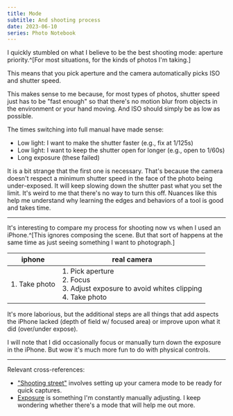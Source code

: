 ```yaml
---
title: Mode
subtitle: And shooting process
date: 2023-06-10
series: Photo Notebook
---
```


I quickly stumbled on what I believe to be the best shooting mode: aperture priority.^[For most situations, for the kinds of photos I'm taking.]

This means that you pick aperture and the camera automatically picks ISO and shutter speed.

This makes sense to me because, for most types of photos, shutter speed just has to be "fast enough" so that there's no motion blur from objects in the environment or your hand moving. And ISO should simply be as low as possible.

The times switching into full manual have made sense:
- Low light: I want to make the shutter faster (e.g., fix at 1/125s)
- Low light: I want to keep the shutter open for longer (e.g., open to 1/60s)
- Long exposure (these failed)

It is a bit strange that the first one is necessary. That's because the camera doesn't respect a minimum shutter speed in the face of the photo being under-exposed. It will keep slowing down the shutter past what you set the limit. It's weird to me that there's no way to turn this off. Nuances like this help me understand why learning the edges and behaviors of a tool is good and takes time.

---

It's interesting to compare my process for shooting now vs when I used an iPhone.^[This ignores composing the scene. But that sort of happens at the same time as just seeing something I want to photograph.]

iphone | real camera
--- | ---
1\. Take photo | 1. Pick aperture <br /> 2. Focus <br /> 3. Adjust exposure to avoid whites clipping <br > 4. Take photo

It's more laborious, but the additional steps are all things that add aspects the iPhone lacked (depth of field w/ focused area) or improve upon what it did (over/under expose).

I will note that I did occasionally focus or manually turn down the exposure in the iPhone. But wow it's much more fun to do with physical controls.

---

Relevant cross-references:

- ["Shooting street"](/garage/photo-shooting-street/) involves setting up your camera mode to be ready for quick captures.
- [Exposure](/garage/photo-exposure/) is something I'm constantly manually adjusting. I keep wondering whether there's a mode that will help me out more.
